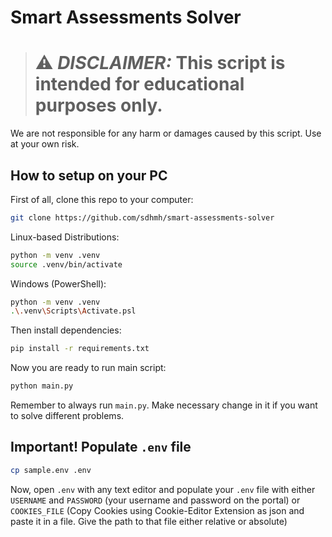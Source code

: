 # Smart Assessments Solver
> # ⚠️ *DISCLAIMER:* This script is intended for educational purposes only.
We are not responsible for any harm or damages caused by this script. Use at your own risk.
## How to setup on your PC

First of all, clone this repo to your computer:

```bash
git clone https://github.com/sdhmh/smart-assessments-solver
```

Linux-based Distributions:

```bash
python -m venv .venv
source .venv/bin/activate
```

Windows (PowerShell):

```bash
python -m venv .venv
.\.venv\Scripts\Activate.psl
```

Then install dependencies:
```bash
pip install -r requirements.txt
```

Now you are ready to run main script:
```bash
python main.py
```

Remember to always run `main.py`. Make necessary change in it if you want to solve different problems.


## Important! Populate `.env` file

```bash
cp sample.env .env
```

Now, open `.env` with any text editor and populate your
`.env` file with either `USERNAME` and `PASSWORD`
(your username and password on the portal) or `COOKIES_FILE`
(Copy Cookies using Cookie-Editor Extension as json
and paste it in a file. Give the path to that file either relative or absolute)

